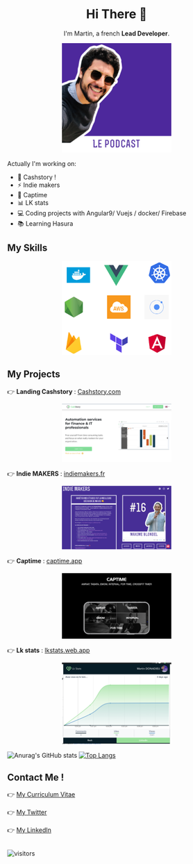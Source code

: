 
<h1 align=center>Hi There 👋</h1>

<p align=center>
  I'm Martin, a french <strong>Lead Developer</strong>.
</p>

<p align=center>
<img width="50%" src="https://github.com/riderx/riderx/blob/master/me.png"></img>
</p>

Actually I'm working on: 

* 💃 Cashstory !
* ⚡️ Indie makers
* 💪 Captime
* 📊 LK stats
* :computer: Coding projects with Angular9/ Vuejs / docker/ Firebase
* :books: Learning Hasura

## My Skills
<p align=center>
<img src="https://github.com/riderx/riderx/blob/master/skills.png" width="50%"></img>
</p>

## My Projects

:point_right: **Landing Cashstory** : [Cashstory.com](https://cashstory.com)
<p align=center>
<img src="https://github.com/riderx/riderx/blob/master/cashstory.png" width="50%"></img>
</p>

:point_right: **Indie MAKERS** : [indiemakers.fr](https://indiemakers.fr)
<p align=center>
<img src="https://github.com/riderx/riderx/blob/master/indiemakers.png" width="50%"></img>
</p>

:point_right: **Captime** : [captime.app](https://captime.app)
<p align=center>
<img src="https://github.com/riderx/riderx/blob/master/captime.png" width="50%"></img>
</p>

:point_right: **Lk stats** : [lkstats.web.app](https://lkstats.web.app/welcome)
<p align=center>
<img src="https://github.com/riderx/riderx/blob/master/lkstats.png" width="50%"></img>
</p>

![Anurag's GitHub stats](https://github-readme-stats.vercel.app/api?username=riderx&theme=dracula)
[![Top Langs](https://github-readme-stats.vercel.app/api/top-langs/?username=anuraghazra&theme=dracula)](https://github.com/anuraghazra/github-readme-stats)

## Contact Me !

:point_right: [My Curriculum Vitae](CV_MARTIN_DONADIEU.pdf)<br><br>
:point_right: [My Twitter](https://twitter.com/martindonadieu)<br><br>
:point_right: [My LinkedIn](https://www.linkedin.com/in/martindonadieu)<br><br>

![visitors](https://visitor-badge.glitch.me/badge?page_id=riderx.riderx)
